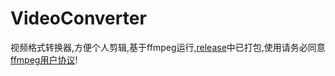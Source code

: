 # VideoConverter

视频格式转换器,方便个人剪辑,基于ffmpeg运行,[release](https://github.com/HXHGTS/VideoConverter/releases/latest/download/VideoConverter.zip)中已打包,使用请务必同意[ffmpeg用户协议](https://ffmpeg.org/legal.html)!
